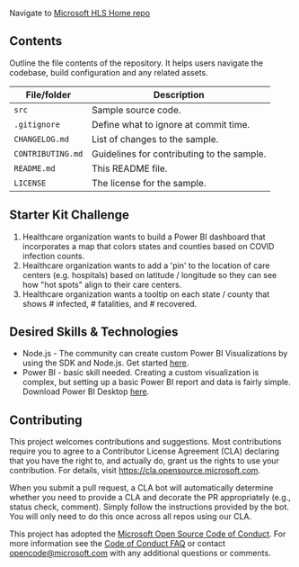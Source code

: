 Navigate to [Microsoft HLS Home repo](https://github.com/microsoft/hls-home)

## Contents

Outline the file contents of the repository. It helps users navigate the codebase, build configuration and any related assets.

| File/folder       | Description                                |
|-------------------|--------------------------------------------|
| `src`             | Sample source code.                        |
| `.gitignore`      | Define what to ignore at commit time.      |
| `CHANGELOG.md`    | List of changes to the sample.             |
| `CONTRIBUTING.md` | Guidelines for contributing to the sample. |
| `README.md`       | This README file.                          |
| `LICENSE`         | The license for the sample.                |

## Starter Kit Challenge

1. Healthcare organization wants to build a Power BI dashboard that incorporates a map that colors states and counties based on COVID infection counts.
2. Healthcare organization wants to add a 'pin' to the location of care centers (e.g. hospitals) based on latitude / longitude so they can see how "hot spots" align to their care centers.
3. Healthcare organization wants a tooltip on each state / county that shows # infected, # fatalities, and # recovered.

## Desired Skills & Technologies

- Node.js - The community can create custom Power BI Visualizations by using the SDK and Node.js. Get started [here](https://powerbi.microsoft.com/en-us/developers/custom-visualization/).
- Power BI - basic skill needed. Creating a custom visualization is complex, but setting up a basic Power BI report and data is fairly simple. Download Power BI Desktop [here](https://powerbi.microsoft.com/en-us/downloads/).

## Contributing

This project welcomes contributions and suggestions.  Most contributions require you to agree to a
Contributor License Agreement (CLA) declaring that you have the right to, and actually do, grant us
the rights to use your contribution. For details, visit https://cla.opensource.microsoft.com.

When you submit a pull request, a CLA bot will automatically determine whether you need to provide
a CLA and decorate the PR appropriately (e.g., status check, comment). Simply follow the instructions
provided by the bot. You will only need to do this once across all repos using our CLA.

This project has adopted the [Microsoft Open Source Code of Conduct](https://opensource.microsoft.com/codeofconduct/).
For more information see the [Code of Conduct FAQ](https://opensource.microsoft.com/codeofconduct/faq/) or
contact [opencode@microsoft.com](mailto:opencode@microsoft.com) with any additional questions or comments.
